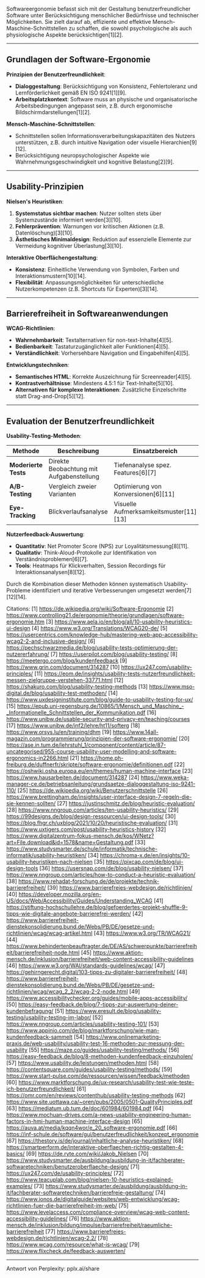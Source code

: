 Softwareergonomie befasst sich mit der Gestaltung benutzerfreundlicher Software unter Berücksichtigung menschlicher Bedürfnisse und technischer Möglichkeiten. Sie zielt darauf ab, effiziente und effektive Mensch-Maschine-Schnittstellen zu schaffen, die sowohl psychologische als auch physiologische Aspekte berücksichtigen[1][2].

---

## Grundlagen der Software-Ergonomie  
**Prinzipien der Benutzerfreundlichkeit**:  
- **Dialoggestaltung**: Berücksichtigung von Konsistenz, Fehlertoleranz und Lernförderlichkeit gemäß EN ISO 9241[1][9].  
- **Arbeitsplatzkontext**: Software muss an physische und organisatorische Arbeitsbedingungen angepasst sein, z.B. durch ergonomische Bildschirmdarstellungen[1][2].  

**Mensch-Maschine-Schnittstellen**:  
- Schnittstellen sollen Informationsverarbeitungskapazitäten des Nutzers unterstützen, z.B. durch intuitive Navigation oder visuelle Hierarchien[9][12].  
- Berücksichtigung neuropsychologischer Aspekte wie Wahrnehmungsgeschwindigkeit und kognitive Belastung[2][9].  

---

## Usability-Prinzipien  
**Nielsen's Heuristiken**:  
1. **Systemstatus sichtbar machen**: Nutzer sollten stets über Systemzustände informiert werden[3][10].  
2. **Fehlerprävention**: Warnungen vor kritischen Aktionen (z.B. Datenlöschung)[3][10].  
3. **Ästhetisches Minimaldesign**: Reduktion auf essenzielle Elemente zur Vermeidung kognitiver Überlastung[3][10].  

**Interaktive Oberflächengestaltung**:  
- **Konsistenz**: Einheitliche Verwendung von Symbolen, Farben und Interaktionsmustern[10][14].  
- **Flexibilität**: Anpassungsmöglichkeiten für unterschiedliche Nutzerkompetenzen (z.B. Shortcuts für Experten)[3][14].  

---

## Barrierefreiheit in Softwareanwendungen  
**WCAG-Richtlinien**:  
- **Wahrnehmbarkeit**: Textalternativen für non-text-Inhalte[4][5].  
- **Bedienbarkeit**: Tastaturzugänglichkeit aller Funktionen[4][5].  
- **Verständlichkeit**: Vorhersehbare Navigation und Eingabehilfen[4][5].  

**Entwicklungstechniken**:  
- **Semantisches HTML**: Korrekte Auszeichnung für Screenreader[4][5].  
- **Kontrastverhältnisse**: Mindestens 4.5:1 für Text-Inhalte[5][10].  
- **Alternativen für komplexe Interaktionen**: Zusätzliche Einzelschritte statt Drag-and-Drop[5][12].  

---

## Evaluation der Benutzerfreundlichkeit  
**Usability-Testing-Methoden**:  

| Methode               | Beschreibung                                  | Einsatzbereich               |
|-----------------------|----------------------------------------------|------------------------------|
| **Moderierte Tests**  | Direkte Beobachtung mit Aufgabenstellung     | Tiefenanalyse spez. Features[6][7] |
| **A/B-Testing**       | Vergleich zweier Varianten                   | Optimierung von Konversionen[6][11] | 
| **Eye-Tracking**      | Blickverlaufsanalyse                         | Visuelle Aufmerksamkeitsmuster[11][13] |

**Nutzerfeedback-Auswertung**:  
- **Quantitativ**: Net Promoter Score (NPS) zur Loyalitätsmessung[8][11].  
- **Qualitativ**: Think-Aloud-Protokolle zur Identifikation von Verständnisproblemen[6][7].  
- **Tools**: Heatmaps für Klickverhalten, Session Recordings für Interaktionsanalysen[8][12].  

Durch die Kombination dieser Methoden können systematisch Usability-Probleme identifiziert und iterative Verbesserungen umgesetzt werden[7][12][14].

Citations:
[1] https://de.wikipedia.org/wiki/Software-Ergonomie
[2] https://www.controlling21.de/ergonomie/theorie/grundlagen/software-ergonomie.htm
[3] https://www.aela.io/en/blog/all/10-usability-heuristics-ui-design
[4] https://www.w3.org/Translations/WCAG20-de/
[5] https://usercentrics.com/knowledge-hub/mastering-web-app-accessibility-wcag2-2-and-inclusive-design/
[6] https://pechschwarzmedia.de/blog/usability-tests-optimierung-der-nutzererfahrung/
[7] https://userpilot.com/blog/usability-testing/
[8] https://meetergo.com/blog/kundenfeedback
[9] https://www.grin.com/document/314287
[10] https://ux247.com/usability-principles/
[11] https://eom.de/insights/usability-tests-nutzerfreundlichkeit-messen-zielgruppe-verstehen-33771.html
[12] https://shakuro.com/blog/usability-testing-methods
[13] https://www.mso-digital.de/blog/usability-test-methoden/
[14] https://www.uxdesigninstitute.com/blog/guide-to-usability-testing-for-ux/
[15] https://epub.uni-regensburg.de/10865/1/Mensch_und_Maschine_-_Informationelle_Schnittstellen_der_Kommunikation.pdf
[16] https://www.unibw.de/usable-security-and-privacy-en/teaching/courses
[17] https://www.unibw.de/inf2/lehre/ht11/softerg
[18] https://www.orsys.lu/en/training/dhm
[19] https://www.14all-magazin.com/programmierung/prinzipien-der-software-ergonomie/
[20] https://ase.in.tum.de/lehrstuhl_1/component/content/article/87-uncategorised/955-course-usability-user-modelling-and-software-ergonomics-in2266.html
[21] https://home.ph-freiburg.de/duffnerfr/skripte/software-ergonomie/definitionen.pdf
[22] https://oshwiki.osha.europa.eu/en/themes/human-machine-interface
[23] https://www.hausarbeiten.de/document/314287
[24] https://www.weka-manager-ce.de/betriebsanleitung/grundsaetze-dialoggestaltung-iso-9241-110/
[25] https://de.wikipedia.org/wiki/Benutzerschnittstelle
[26] https://www.brettingham.de/insights/user-interface-design-7-regeln-die-sie-kennen-sollten/
[27] https://justinschmitz.de/blog/heuristic-evaluation/
[28] https://www.nngroup.com/articles/ten-usability-heuristics/
[29] https://99designs.de/blog/design-ressourcen/ui-design-tools/
[30] https://blog.fhgr.ch/uxblog/2021/10/20/heuristische-evaluation/
[31] https://www.uxtigers.com/post/usability-heuristics-history
[32] https://www.digitalzentrum-fokus-mensch.de/kos/WNetz?art=File.download&id=1578&name=Gestaltung.pdf
[33] https://www.studysmarter.de/schule/informatik/technische-informatik/usability-heuristiken/
[34] https://chroma-x.de/en/insights/10-usability-heuristiken-nach-nielsen
[35] https://pixcap.com/de/blog/ui-design-tools
[36] https://usersnap.com/de/blog/usability-nielsen/
[37] https://www.nngroup.com/articles/how-to-conduct-a-heuristic-evaluation/
[38] https://www.rehadat-forschung.de/de/projekte/technik-barrierefreiheit/
[39] https://www.barrierefreies-webdesign.de/richtlinien/
[40] https://developer.mozilla.org/en-US/docs/Web/Accessibility/Guides/Understanding_WCAG
[41] https://stiftung-hochschullehre.de/blog/gefoerdertes-projekt-shuffle-9-tipps-wie-digitale-angebote-barrierefrei-werden/
[42] https://www.barrierefreiheit-dienstekonsolidierung.bund.de/Webs/PB/DE/gesetze-und-richtlinien/wcag/wcag-artikel.html
[43] https://www.w3.org/TR/WCAG21/
[44] https://www.behindertenbeauftragter.de/DE/AS/schwerpunkte/barrierefreiheit/barrierefreiheit-node.html
[45] https://www.aktion-mensch.de/inklusion/barrierefreiheit/web-content-accessibility-guidelines
[46] https://www.w3.org/WAI/standards-guidelines/wcag/
[47] https://gehirngerecht.digital/103-tipps-zu-digitaler-barrierefreiheit/
[48] https://www.barrierefreiheit-dienstekonsolidierung.bund.de/Webs/PB/DE/gesetze-und-richtlinien/wcag/wcag_2_2/wcag-2-2-node.html
[49] https://www.accessibilitychecker.org/guides/mobile-apps-accessibility/
[50] https://easy-feedback.de/blog/7-tipps-zur-auswertung-deiner-kundenbefragung/
[51] https://www.eresult.de/blog/usability-testing/usability-testing-im-labor/
[52] https://www.nngroup.com/articles/usability-testing-101/
[53] https://www.appinio.com/de/blog/marktforschung/wie-man-kundenfeedback-sammelt
[54] https://www.onlinemarketing-praxis.de/web-usability/usability-test-16-methoden-zur-messung-der-usability
[55] https://maze.co/guides/usability-testing/methods/
[56] https://easy-feedback.de/blog/8-methoden-kundenfeedback-einzuholen/
[57] https://www.usability.de/leistungen/methoden.html
[58] https://contentsquare.com/guides/usability-testing/methods/
[59] https://www.start-pulse.com/de/ressourcen/wissen/feedback/methoden
[60] https://www.marktforschung.de/ux-research/usability-test-wie-teste-ich-benutzerfreundlichkeit/
[61] https://omr.com/en/reviews/contenthub/usability-testing-methods
[62] https://www.site.uottawa.ca/~oren/pubs/2005/0501-QualityPrinciples.pdf
[63] https://mediatum.ub.tum.de/doc/601984/601984.pdf
[64] https://www.mochuan-drives.com/a-news-usability-engineering-human-factors-in-hmi-human-machine-interface-design
[65] https://auva.at/media/kqqn4wor/e_20_software-ergonomie.pdf
[66] https://inf-schule.de/software/gui/benutzerfreudlichkeit/konzept_ergonomie
[67] https://thestory.is/de/journal/inhaltliche-analyse-heuristiken/
[68] https://smartperform.de/interaktive-oberflaechen-richtig-gestalten-4-basics/
[69] https://de.ryte.com/wiki/Jakob_Nielsen
[70] https://www.studysmarter.de/ausbildung/ausbildung-in-it/fachberater-softwaretechniken/benutzeroberflaeche-design/
[71] https://ux247.com/de/usability-principles/
[72] https://www.teacuplab.com/blog/nielsen-10-heuristics-explained-examples/
[73] https://www.studysmarter.de/ausbildung/ausbildung-in-it/fachberater-softwaretechniken/barrierefreie-gestaltung/
[74] https://www.ionos.de/digitalguide/websites/web-entwicklung/wcag-richtlinien-fuer-die-barrierefreiheit-im-web/
[75] https://www.levelaccess.com/compliance-overview/wcag-web-content-accessibility-guidelines/
[76] https://www.aktion-mensch.de/inklusion/bildung/impulse/barrierefreiheit/raeumliche-barrierefreiheit
[77] https://www.barrierefreies-webdesign.de/richtlinien/wcag-2.2/
[78] https://www.wcag.com/resource/what-is-wcag/
[79] https://www.flixcheck.de/feedback-auswerten/

---
Antwort von Perplexity: pplx.ai/share